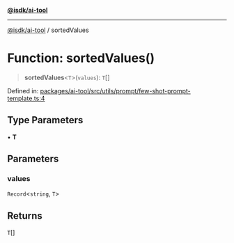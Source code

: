 [**@isdk/ai-tool**](../README.md)

***

[@isdk/ai-tool](../globals.md) / sortedValues

# Function: sortedValues()

> **sortedValues**\<`T`\>(`values`): `T`[]

Defined in: [packages/ai-tool/src/utils/prompt/few-shot-prompt-template.ts:4](https://github.com/isdk/ai-tool.js/blob/760349925bceb5de6b4188926a13bfb3f0ce4ced/src/utils/prompt/few-shot-prompt-template.ts#L4)

## Type Parameters

• **T**

## Parameters

### values

`Record`\<`string`, `T`\>

## Returns

`T`[]

